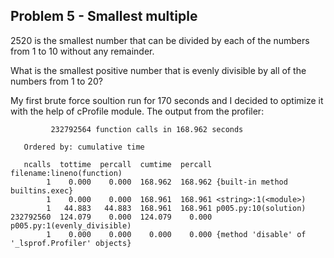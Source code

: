 ## Problem 5 - Smallest multiple

2520 is the smallest number that can be divided by each of the numbers from 1 to 10 without any remainder.

What is the smallest positive number that is evenly divisible by all of the numbers from 1 to 20?

My first brute force soultion run for 170 seconds and I decided to optimize it with the help of cProfile module. The output from the profiler:

```
         232792564 function calls in 168.962 seconds

   Ordered by: cumulative time

   ncalls  tottime  percall  cumtime  percall filename:lineno(function)
        1    0.000    0.000  168.962  168.962 {built-in method builtins.exec}
        1    0.000    0.000  168.961  168.961 <string>:1(<module>)
        1   44.883   44.883  168.961  168.961 p005.py:10(solution)
232792560  124.079    0.000  124.079    0.000 p005.py:1(evenly_divisible)
        1    0.000    0.000    0.000    0.000 {method 'disable' of '_lsprof.Profiler' objects}
        
```
